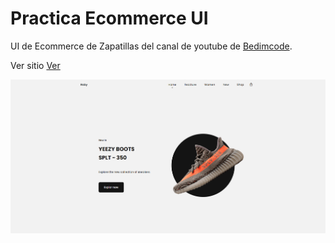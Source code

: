 # Practica Ecommerce UI 
UI de Ecommerce de Zapatillas del canal de youtube de [Bedimcode](https://www.youtube.com/watch?v=-EM4uVJm9qo&t=973s).

Ver sitio [Ver](https://www.youtube.com/watch?v=-EM4uVJm9qo&t=973s)

![ecommerce de zapatillas](/assets/img/web-6.png)
